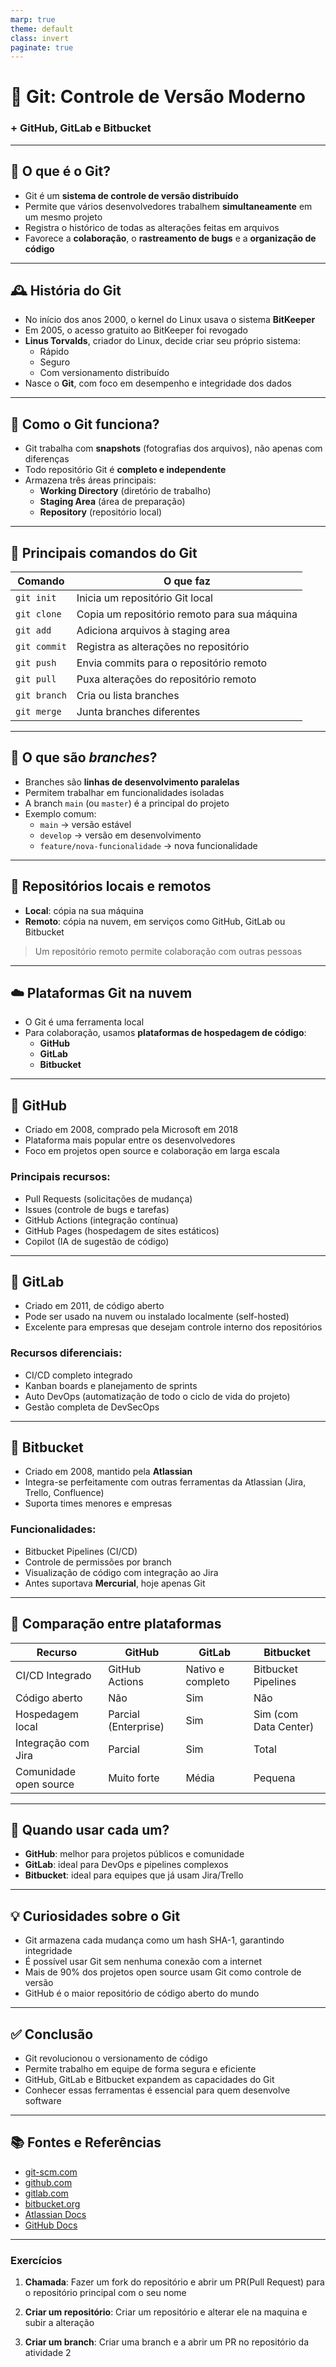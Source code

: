 ```yaml
---
marp: true
theme: default
class: invert
paginate: true
---
```


# 🚀 Git: Controle de Versão Moderno  
### + GitHub, GitLab e Bitbucket

---

## 🧠 O que é o Git?

- Git é um **sistema de controle de versão distribuído**
- Permite que vários desenvolvedores trabalhem **simultaneamente** em um mesmo projeto
- Registra o histórico de todas as alterações feitas em arquivos
- Favorece a **colaboração**, o **rastreamento de bugs** e a **organização de código**

---

## 🕰️ História do Git

- No início dos anos 2000, o kernel do Linux usava o sistema **BitKeeper**
- Em 2005, o acesso gratuito ao BitKeeper foi revogado
- **Linus Torvalds**, criador do Linux, decide criar seu próprio sistema:
  - Rápido
  - Seguro
  - Com versionamento distribuído
- Nasce o **Git**, com foco em desempenho e integridade dos dados

---

## 🧱 Como o Git funciona?

- Git trabalha com **snapshots** (fotografias dos arquivos), não apenas com diferenças
- Todo repositório Git é **completo e independente**
- Armazena três áreas principais:
  - **Working Directory** (diretório de trabalho)
  - **Staging Area** (área de preparação)
  - **Repository** (repositório local)

---

## 📌 Principais comandos do Git

| Comando             | O que faz                                  |
|---------------------|---------------------------------------------|
| `git init`          | Inicia um repositório Git local            |
| `git clone`         | Copia um repositório remoto para sua máquina |
| `git add`           | Adiciona arquivos à staging area           |
| `git commit`        | Registra as alterações no repositório      |
| `git push`          | Envia commits para o repositório remoto    |
| `git pull`          | Puxa alterações do repositório remoto      |
| `git branch`        | Cria ou lista branches                     |
| `git merge`         | Junta branches diferentes                  |

---

## 🌳 O que são *branches*?

- Branches são **linhas de desenvolvimento paralelas**
- Permitem trabalhar em funcionalidades isoladas
- A branch `main` (ou `master`) é a principal do projeto
- Exemplo comum:
  - `main` → versão estável
  - `develop` → versão em desenvolvimento
  - `feature/nova-funcionalidade` → nova funcionalidade

---

## 🧩 Repositórios locais e remotos

- **Local**: cópia na sua máquina
- **Remoto**: cópia na nuvem, em serviços como GitHub, GitLab ou Bitbucket

> Um repositório remoto permite colaboração com outras pessoas

---

## ☁️ Plataformas Git na nuvem

- O Git é uma ferramenta local
- Para colaboração, usamos **plataformas de hospedagem de código**:
  - **GitHub**
  - **GitLab**
  - **Bitbucket**

---

## 🐙 GitHub

- Criado em 2008, comprado pela Microsoft em 2018
- Plataforma mais popular entre os desenvolvedores
- Foco em projetos open source e colaboração em larga escala

### Principais recursos:
- Pull Requests (solicitações de mudança)
- Issues (controle de bugs e tarefas)
- GitHub Actions (integração contínua)
- GitHub Pages (hospedagem de sites estáticos)
- Copilot (IA de sugestão de código)

---

## 🦊 GitLab

- Criado em 2011, de código aberto
- Pode ser usado na nuvem ou instalado localmente (self-hosted)
- Excelente para empresas que desejam controle interno dos repositórios

### Recursos diferenciais:
- CI/CD completo integrado
- Kanban boards e planejamento de sprints
- Auto DevOps (automatização de todo o ciclo de vida do projeto)
- Gestão completa de DevSecOps

---

## 🧢 Bitbucket

- Criado em 2008, mantido pela **Atlassian**
- Integra-se perfeitamente com outras ferramentas da Atlassian (Jira, Trello, Confluence)
- Suporta times menores e empresas

### Funcionalidades:
- Bitbucket Pipelines (CI/CD)
- Controle de permissões por branch
- Visualização de código com integração ao Jira
- Antes suportava **Mercurial**, hoje apenas Git

---

## 🥊 Comparação entre plataformas

| Recurso             | GitHub     | GitLab      | Bitbucket   |
|---------------------|------------|-------------|-------------|
| CI/CD Integrado     | GitHub Actions | Nativo e completo | Bitbucket Pipelines |
| Código aberto       | Não        | Sim          | Não         |
| Hospedagem local    | Parcial (Enterprise) | Sim | Sim (com Data Center) |
| Integração com Jira | Parcial    | Sim          | Total       |
| Comunidade open source | Muito forte | Média     | Pequena     |

---

## 🤔 Quando usar cada um?

- **GitHub**: melhor para projetos públicos e comunidade
- **GitLab**: ideal para DevOps e pipelines complexos
- **Bitbucket**: ideal para equipes que já usam Jira/Trello

---

## 💡 Curiosidades sobre o Git

- Git armazena cada mudança como um hash SHA-1, garantindo integridade
- É possível usar Git sem nenhuma conexão com a internet
- Mais de 90% dos projetos open source usam Git como controle de versão
- GitHub é o maior repositório de código aberto do mundo

---

## ✅ Conclusão

- Git revolucionou o versionamento de código
- Permite trabalho em equipe de forma segura e eficiente
- GitHub, GitLab e Bitbucket expandem as capacidades do Git
- Conhecer essas ferramentas é essencial para quem desenvolve software

---

## 📚 Fontes e Referências

- [git-scm.com](https://git-scm.com)
- [github.com](https://github.com)
- [gitlab.com](https://gitlab.com)
- [bitbucket.org](https://bitbucket.org)
- [Atlassian Docs](https://support.atlassian.com/)
- [GitHub Docs](https://docs.github.com)

---

### Exercícios

1. **Chamada**: Fazer um fork do repositório e abrir um PR(Pull Request) para o repositório principal com o seu nome  

2. **Criar um repositório**: Criar um repositório e  alterar ele na maquina e subir a alteração

3. **Criar um branch**: Criar uma branch e a abrir um PR no repositório da atividade 2

